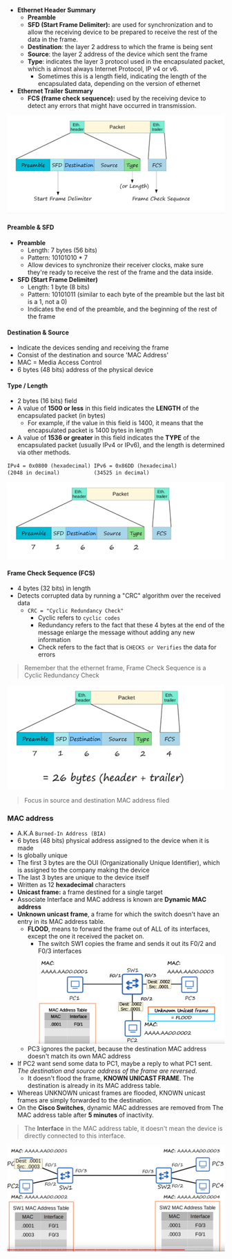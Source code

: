 - **Ethernet Header Summary**
	- **Preamble**
	- **SFD (Start Frame Delimiter):** are used for synchronization and to allow the receiving device to be prepared to receive the rest of the data in the frame.
	- **Destination**: the layer 2 address to which the frame is being sent
	- **Source**: the layer 2 address of the device which sent the frame
	- **Type**: indicates the layer 3 protocol used in the encapsulated packet, which is almost always Internet Protocol, IP v4 or v6.
		- Sometimes this is a length field, indicating the length of the encapsulated data, depending on the version of ethernet
- **Ethernet Trailer Summary**
	- **FCS (frame check sequence):** used by the receiving device to detect any errors that might have occurred in transmission.  

![](_anexos_/Screenshot%20from%202023-11-22%2008-46-30.png)

#### Preamble & SFD 
- **Preamble**
	- Length: 7 bytes (56 bits)
	- Pattern: 10101010 * 7
	- Allow devices to synchronize their receiver clocks, make sure they're ready to receive the rest of the frame and the data inside. 
- **SFD (Start Frame Delimiter)**
	- Length: 1 byte (8 bits)
	- Pattern: 10101011 (similar to each byte of the preamble but the last bit is a 1, not a 0)
	- Indicates the end of the preamble, and the beginning of the rest of the frame
#### Destination & Source
- Indicate the devices sending and receiving the frame
- Consist of the destination and source 'MAC Address'
- MAC = Media Access Control
- 6 bytes (48 bits) address of the physical device
#### Type / Length
- 2 bytes (16 bits) field
- A value of **1500 or less** in this field indicates the **LENGTH** of the encapsulated packet (in bytes)
	- For example, if the value in this field is 1400, it means that the encapsulated packet is 1400 bytes in length
- A value of **1536 or greater** in this field  indicates the **TYPE** of the encapsulated packet (usually IPv4 or IPv6), and the length is determined via other methods.
``` text
IPv4 = 0x0800 (hexadecimal) IPv6 = 0x86DD (hexadecimal)
(2048 in decimal)           (34525 in decimal)
```

![](_anexos_/Screenshot%20from%202023-11-22%2018-19-11.png)

#### Frame Check Sequence (FCS)
- 4 bytes (32 bits) in length
- Detects corrupted data by running a "CRC" algorithm over the received data
	- `CRC = "Cyclic Redundancy Check"`
		- Cyclic refers to `cyclic codes`
		- Redundancy refers to the fact that these 4 bytes at the end of the message enlarge the message without adding any new information
		- Check refers to the fact that is `CHECKS or Verifies` the data for errors
> Remember that the ethernet frame, Frame Check Sequence is a Cyclic Redundancy Check

![](_anexos_/Screenshot%20from%202023-11-22%2018-47-15.png)
> Focus in source and destination MAC address filed

### MAC address
- A.K.A `Burned-In Address (BIA)`
- 6 bytes (48 bits) physical address assigned to the device when it is made
- Is globally unique
- The first 3 bytes are the OUI (Organizationally Unique Identifier), which is assigned to the company making the device
- The last 3 bytes are unique to the device itself
- Written as 12 **hexadecimal** characters
- **Unicast frame:** a frame destined for a single target
- Associate Interface and MAC address is known are **Dynamic MAC address**
- **Unknown unicast frame**, a frame for which the switch  doesn't have an entry in its MAC address table. 
	- **FLOOD**, means to forward the frame out of ALL of its interfaces, except the one it received the packet on.
		- The switch SW1 copies the frame and sends it out its F0/2 and F0/3 interfaces
		 ![](_anexos_/Screenshot%20from%202023-11-22%2019-26-48.png)
	 - PC3 ignores the packet, because the destination MAC address doesn't match its  own MAC address
- If PC2 want send some data to PC1, maybe a reply to what PC1 sent. _The destination and source address of the frame are reversed_.
	- It doesn't flood the frame, **KNOWN UNICAST FRAME**. The destination is already in its MAC address table.
- Whereas UNKNOWN unicast frames are flooded, KNOWN unicast frames are simply forwarded to the destination.
- On the **Cisco Switches**, dynamic MAC addresses are removed from The MAC address table after **5 minutes** of inactivity.

> The **Interface** in the MAC address table, it doesn't mean the device is directly connected to this interface.

![](_anexos_/Screenshot%20from%202023-11-23%2001-22-08.png)